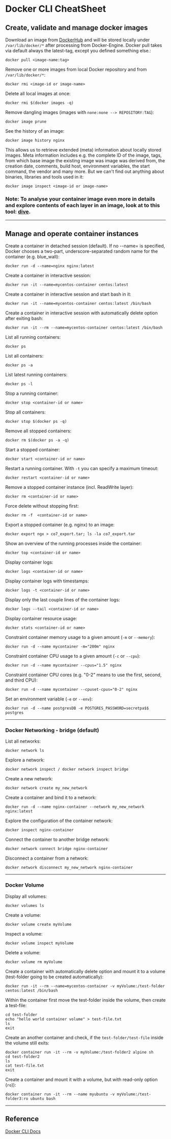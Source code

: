 # Docker CLI CheatSheet

## Create, validate and manage docker images

Download an image from [DockerHub](https://hub.docker.com/) and will be stored locally under
`/var/lib/docker/*` after processing from Docker-Engine. Docker pull takes via default always the latest-tag, except you defined something else.:
```
docker pull <image-name:tag>
```

Remove one or more images from local Docker repository and from `/var/lib/docker/*`:
```
docker rmi <image-id or image-name>
```

Delete all local images at once:
```
docker rmi $(docker images -q)
```

Remove dangling images (images with `none:none --> REPOSITORY:TAG`):
```
docker image prune
```

See the history of an image:
```
docker image history nginx
```

This allows us to retrieve extended (meta) information about locally stored images. Meta information includes e.g. the complete ID of the image, tags, from which base image the existing image was image was derived from, the creation date, comments, build host, environment variables, the start command, the vendor and many more. But we can't find out anything about binaries, libraries and tools used in it:
```
docker image inspect <image-id or image-name>
```

### Note: To analyse your container image even more in details and explore contents of each layer in an image, look at to this tool: [dive](https://github.com/wagoodman/dive).

---

## Manage and operate container instances

Create a container in detached session (default). If no --name=<container-instance-name> is specified, Docker chooses a two-part, underscore-separated random name for the container (e.g. blue_wall):
```
docker run -d --name=nginx nginx:latest
```

Create a container in interactive session:
```
docker run -it --name=mycentos-container centos:latest
```

Create a container in interactive session and start bash in it:
```
docker run -it --name=mycentos-container centos:latest /bin/bash
```

Create a container in interactive session with automatically delete option after exiting bash:
```
docker run -it --rm --name=mycentos-container centos:latest /bin/bash
```

List all running containers:
```
docker ps
```

List all containers:
```
docker ps -a
```

List latest running containers:
```
docker ps -l
```

Stop a running container:
```
docker stop <container-id or name>
```

Stop all containers:
```
docker stop $(docker ps -q)
```

Remove all stopped containers:
```
docker rm $(docker ps -a -q)
```

Start a stopped container:
```
docker start <container-id or name>
```

Restart a running container. With `-t` you can specify a maximum timeout:
```
docker restart <container-id or name>
```

Remove a stopped container instance (incl. ReadWrite layer):
```
docker rm <container-id or name>
```

Force delete without stopping first:
```
docker rm -f  <container-id or name>
```

Export a stopped container (e.g. nginx) to an image:
```
docker export ngx > co7_export.tar; ls -la co7_export.tar
```

Show an overview of the running processes inside the container:
```
docker top <container-id or name>
```

Display container logs:
```
docker logs <container-id or name>
```

Display container logs with timestamps:
```
docker logs -t <container-id or name>
```

Display only the last couple lines of the container logs:
```
docker logs --tail <container-id or name>
```

Display container resource usage:
```
docker stats <container-id or name>
```

Constraint container memory usage to a given amount (`-m` or `--memory`):
```
docker run -d --name mycontainer -m="200m" nginx
```

Constraint container CPU usage to a given amount (`-c` or `--cpu`):
```
docker run -d --name mycontainer --cpus="1.5" nginx
```

Constraint container CPU cores (e.g. "0-2" means to use the first, second, and third CPU):
```
docker run -d --name mycontainer --cpuset-cpus="0-2" nginx
```

Set an environment variable (`-e` or `--env`):
```
docker run -d --name postgresDB -e POSTGRES_PASSWORD=secretpa$$ postgres
```

---

### Docker Networking - bridge (default)

List all networks:
```
docker network ls
```

Explore a network:
```
docker network inspect / docker network inspect bridge
```

Create a new network:
```
docker network create my_new_network
```

Create a container and bind it to a network:
```
docker run -d --name nginx-container --network my_new_network nginx:latest
```

Explore the configuration of the container network:
```
docker inspect nginx-container
```

Connect the container to another bridge network:
```
docker network connect bridge nginx-container
```

Disconnect a container from a network:
```
docker network disconnect my_new_network nginx-container
```

---

### Docker Volume

Display all volumes:
```
docker volumes ls
```

Create a volume: 
```
docker volume create myVolume
```

Inspect a volume:
```
docker volume inspect myVolume
```

Delete a volume:
```
docker volume rm myVolume
```

Create a container with automatically delete option and mount it to a volume (test-folder going to be created automatically):
```
docker run -it --rm --name=mycentos-container -v myVolume:/test-folder centos:latest /bin/bash 
```

Within the container first move the test-folder inside the volume, then create a test-file:
```
cd test-folder
echo "hello world container volume" > test-file.txt
ls
exit 
```

Create an another container and check, if the `test-folder/test-file` inside the volume still exits:
```
docker container run -it --rm -v myVolume:/test-folder2 alpine sh
cd test-folder2
ls
cat test-file.txt
exit
```

Create a container and mount it with a volume, but with read-only option (`ro`)):
```
docker container run -it --rm --name myubuntu -v myVolume:/test-folder3:ro ubuntu bash
```

---

## Reference

[Docker CLI Docs](https://docs.docker.com/engine/reference/commandline/cli/)